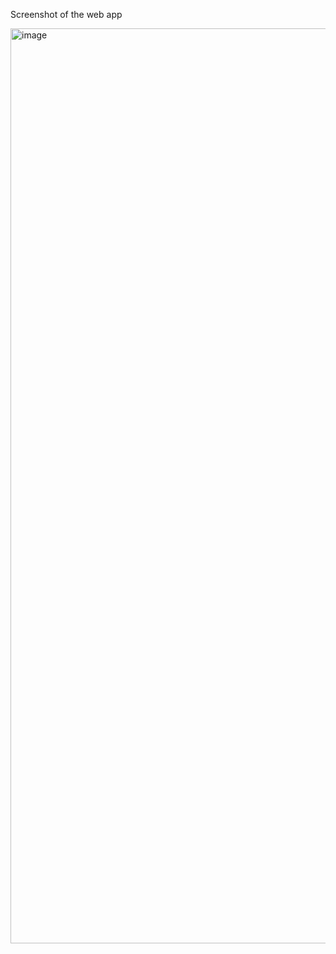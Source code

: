 Screenshot of the web app

<img width="1464" alt="image" src="https://github.com/gsprasannabalaji/calculator-web-app/assets/156258497/5b39fa0b-0d24-47fb-b8bc-cc9f2d7df88c">
